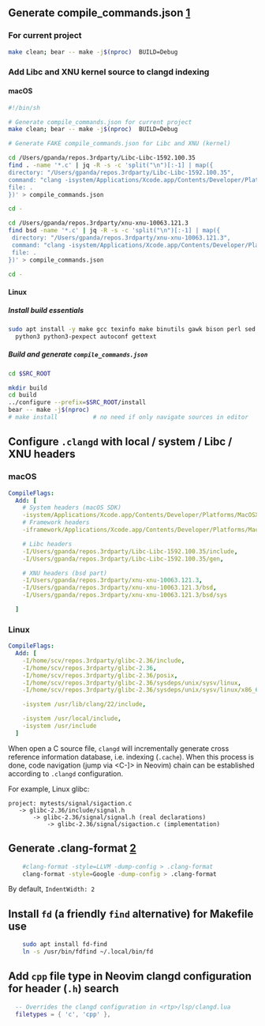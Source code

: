 ## Generate compile_commands.json [1]

### For current project

```sh
make clean; bear -- make -j$(nproc)  BUILD=Debug
```

### Add Libc and XNU kernel source to clangd indexing

#### macOS

```sh
#!/bin/sh

# Generate compile_commands.json for current project
make clean; bear -- make -j$(nproc)  BUILD=Debug

# Generate FAKE compile_commands.json for Libc and XNU (kernel)

cd /Users/gpanda/repos.3rdparty/Libc-Libc-1592.100.35
find . -name '*.c' | jq -R -s -c 'split("\n")[:-1] | map({
directory: "/Users/gpanda/repos.3rdparty/Libc-Libc-1592.100.35",
command: "clang -isystem/Applications/Xcode.app/Contents/Developer/Platforms/MacOSX.platform/Developer/SDKs/MacOSX.sdk/usr/include -Iinclude -Igen -c " + .,
file: .
})' > compile_commands.json

cd -

cd /Users/gpanda/repos.3rdparty/xnu-xnu-10063.121.3
find bsd -name '*.c' | jq -R -s -c 'split("\n")[:-1] | map({
 directory: "/Users/gpanda/repos.3rdparty/xnu-xnu-10063.121.3",
 command: "clang -isystem/Applications/Xcode.app/Contents/Developer/Platforms/MacOSX.platform/Developer/SDKs/MacOSX.sdk/usr/include -I../EXTERNAL_HEADERS -I. -Ibsd -Ibsd/sys -c " + .,
 file: .
})' > compile_commands.json

cd -

```

#### Linux

##### Install build essentials
```sh
sudo apt install -y make gcc texinfo make binutils gawk bison perl sed \
  python3 python3-pexpect autoconf gettext
```

##### Build and generate `compile_commands.json`

```sh
cd $SRC_ROOT

mkdir build
cd build
../configure --prefix=$SRC_ROOT/install
bear -- make -j$(nproc)
# make install          # no need if only navigate sources in editor
```

## Configure `.clangd` with local / system / Libc / XNU headers

### macOS

```yaml
CompileFlags:
  Add: [
    # System headers (macOS SDK)
    -isystem/Applications/Xcode.app/Contents/Developer/Platforms/MacOSX.platform/Developer/SDKs/MacOSX.sdk/usr/include,
    # Framework headers
    -iframework/Applications/Xcode.app/Contents/Developer/Platforms/MacOSX.platform/Developer/SDKs/MacOSX.sdk/System/Library/Frameworks,

    # Libc headers
    -I/Users/gpanda/repos.3rdparty/Libc-Libc-1592.100.35/include,
    -I/Users/gpanda/repos.3rdparty/Libc-Libc-1592.100.35/gen,

    # XNU headers (bsd part)
    -I/Users/gpanda/repos.3rdparty/xnu-xnu-10063.121.3,
    -I/Users/gpanda/repos.3rdparty/xnu-xnu-10063.121.3/bsd,
    -I/Users/gpanda/repos.3rdparty/xnu-xnu-10063.121.3/bsd/sys

  ]
```

### Linux

```yaml
CompileFlags:
  Add: [
    -I/home/scv/repos.3rdparty/glibc-2.36/include,
    -I/home/scv/repos.3rdparty/glibc-2.36,
    -I/home/scv/repos.3rdparty/glibc-2.36/posix,
    -I/home/scv/repos.3rdparty/glibc-2.36/sysdeps/unix/sysv/linux,
    -I/home/scv/repos.3rdparty/glibc-2.36/sysdeps/unix/sysv/linux/x86_64,

    -isystem /usr/lib/clang/22/include,

    -isystem /usr/local/include,
    -isystem /usr/include
  ]
```

When open a C source file, `clangd` will incrementally generate cross
reference information database, i.e. indexing (`.cache`). When this process is
done, code navigation (jump via <C-]> in Neovim) chain can be established
according to `.clangd` configuration.

For example, Linux glibc:

```
project: mytests/signal/sigaction.c
   -> glibc-2.36/include/signal.h
       -> glibc-2.36/signal/signal.h (real declarations)
           -> glibc-2.36/signal/sigaction.c (implementation)
```

## Generate .clang-format [2]
```sh
    #clang-format -style=LLVM -dump-config > .clang-format
    clang-format -style=Google -dump-config > .clang-format
```

By default, `IndentWidth: 2`

## Install `fd` (a friendly `find` alternative) for Makefile use
```sh
    sudo apt install fd-find
    ln -s /usr/bin/fdfind ~/.local/bin/fd
```

## Add `cpp` file type in Neovim clangd configuration for header (`.h`) search

```lua
  -- Overrides the clangd configuration in <rtp>/lsp/clangd.lua
  filetypes = { 'c', 'cpp' },
```


[1]: https://clangd.llvm.org/installation#compile_commandsjson
[2]: https://clang.llvm.org/docs/ClangFormat.html#standalone-tool
[3]: https://github.com/sharkdp/fd

